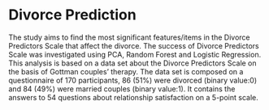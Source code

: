 # Divorce Prediction
The study aims to find the most significant features/items in the Divorce Predictors Scale that affect the divorce.
The success of Divorce Predictors Scale was investigated using PCA, Random Forest and Logistic Regression.
This analysis is based on a data set about the Divorce Predictors Scale on the basis of Gottman couples’ therapy.
The data set is composed on a questionnaire of 170 participants, 86 (51%) were divorced (binary value:0) and 84 (49%) were married couples (binary value:1). 
It contains the answers to 54 questions about relationship satisfaction on a 5-point scale.

